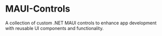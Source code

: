 # MAUI-Controls
A collection of custom .NET MAUI controls to enhance app development with reusable UI components and functionality.
